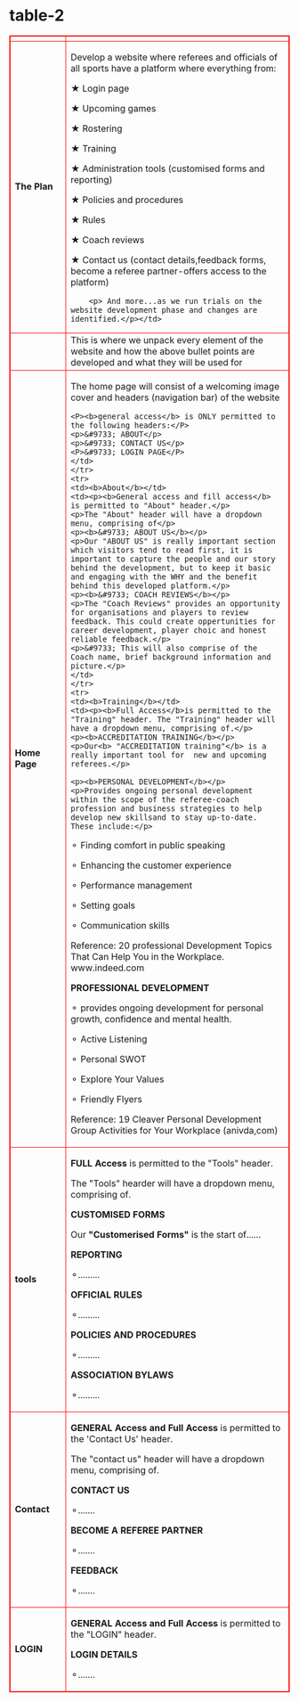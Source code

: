 # table-2
<!DOCTYPE html>
<html>
<style>
table, th, td {
  border:1px solid Red;
  
}
</style>
<body>



<table style="width:100%">
  <tr>
    <th style="width:20%"></th>
    <th></th> 
    
  </tr>
  <tr>
    <td><b>The Plan</b></td>
    <td><p>Develop a website where referees and officials of all sports have
        a platform where everything from:</p>
        <p>&#9733;   Login page</p>
        <p>&#9733;   Upcoming games</p>
        <p>&#9733;   Rostering</p>
        <p>&#9733;   Training</p>  
        <p>&#9733;   Administration tools (customised forms and reporting)</p>
        <p>&#9733;   Policies and procedures</p>
        <p>&#9733;   Rules</p>
        <p>&#9733;   Coach reviews</p>
        <p>&#9733;   Contact us (contact details,feedback forms, become a referee
                     partner-offers access to the platform)</p>
                     
        <p> And more...as we run trials on the website development phase and changes are identified.</p></td>
        
    
  </tr>
  <tr>
    <td></td>
    <td>This is where we unpack every element of the website and how the above bullet points are developed and what they will be used for</td>
        
  </tr>
  <tr>
    <td><b>Home Page</b></td>
    <td><P>The home page will consist of a welcoming image cover and headers (navigation bar) of the website</P>
    
    <P><b>general access</b> is ONLY permitted to the following headers:</P>
    <p>&#9733; ABOUT</p>
    <p>&#9733; CONTACT US</p>
    <P>&#9733; LOGIN PAGE</P>
    </td>
    </tr>
    <tr>
    <td><b>About</b></td>
    <td><p><b>General access and fill access</b> is permitted to "About" header.</p>
    <p>The "About" header will have a dropdown menu, comprising of</p>
    <p><b>&#9733; ABOUT US</b></p>
    <p>Our "ABOUT US" is really important section which visitors tend to read first, it is important to capture the people and our story behind the development, but to keep it basic and engaging with the WHY and the benefit behind this developed platform.</p>
    <p><b>&#9733; COACH REVIEWS</b></p>
    <p>The "Coach Reviews" provides an opportunity for organisations and players to review feedback. This could create oppertunities for career development, player choic and honest reliable feedback.</p>
    <p>&#9733; This will also comprise of the Coach name, brief background information and picture.</p>
    </td>
    </tr>
    <tr>
    <td><b>Training</b></td>
    <td><p><b>Full Access</b>is permitted to the "Training" header. The "Training" header will have a dropdown menu, comprising of.</p>
    <p><b>ACCREDITATION TRAINING</b></p>
    <p>Our<b> "ACCREDITATION training"</b> is a really important tool for  new and upcoming referees.</p>
    
    <p><b>PERSONAL DEVELOPMENT</b></p>
    <p>Provides ongoing personal development within the scope of the referee-coach profession and business strategies to help develop new skillsand to stay up-to-date. These include:</p>



<p> &#9900; Finding comfort in public speaking</p>
<p> &#9900; Enhancing the customer experience</p>
<p> &#9900; Performance management</p>
<p> &#9900; Setting goals</p>
<p> &#9900; Communication skills</p>
<p>Reference: 20 professional Development Topics That Can Help You in the Workplace. www.indeed.com</p>

<p><b>PROFESSIONAL DEVELOPMENT</b></p>
<p> &#9900; provides ongoing development for personal growth, confidence and mental health.
<p> &#9900; Active Listening</p>
<p> &#9900; Personal SWOT</p>
<p> &#9900; Explore Your Values</p>
<p> &#9900; Friendly Flyers</p>
<p> Reference: 19 Cleaver Personal Development Group Activities for Your Workplace (anivda,com)</p>
</td>
</tr>
<tr>
<td><b>tools</b></td>
<td><p><b>FULL Access</b> is permitted to the "Tools" header.</p>
<p> The "Tools" hearder will have a dropdown menu, comprising of.</p>
<p><b> CUSTOMISED FORMS</b></p>
<p> Our <b>"Customerised Forms"</b> is the start of......<p>
<p><b>REPORTING</b></p>
<p> &#9900;.........</p>
<p><b>OFFICIAL RULES</b></p>
<p> &#9900;.........</p>
<p><b>POLICIES AND PROCEDURES</b></p>
<p> &#9900;.........</p>
<p><b>ASSOCIATION BYLAWS</b></p>
<p> &#9900;.........</p>
</td>
</tr>
<tr>
<td><b>Contact</b></td>
<td><p><b>GENERAL Access and Full Access</b> is permitted to the 'Contact  Us' header.</p>
<p>The "contact us" header will have a dropdown menu, comprising of.</p>
<p><b>CONTACT US</b></p>
<p> &#9900;.......<p>
<p><b>BECOME A REFEREE PARTNER</b></p>
<p> &#9900;.......<p>
<p><b>FEEDBACK</b></p>
<p> &#9900;.......<p>
</td>
</tr>
<tr>
<td><b>LOGIN</b></td>
<td><p><b>GENERAL Access and Full Access</b> is permitted to the "LOGIN" header.</p>
<p><b>LOGIN DETAILS</b></p>
<p> &#9900;.......</p>
</td></tr>





    
</table>

</body>
</html>

